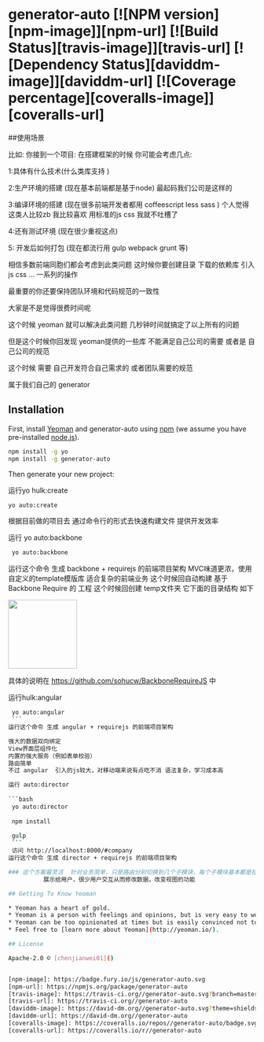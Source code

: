 # generator-auto [![NPM version][npm-image]][npm-url] [![Build Status][travis-image]][travis-url] [![Dependency Status][daviddm-image]][daviddm-url] [![Coverage percentage][coveralls-image]][coveralls-url]
> 

##使用场景
 
 比如: 你接到一个项目:  在搭建框架的时候 你可能会考虑几点:
 
 1:具体有什么技术(什么类库支持 )
 
 2:生产环境的搭建 (现在基本前端都是基于node) 最起码我们公司是这样的
 
 3:编译环境的搭建  (现在很多前端开发者都用 coffeescript  less  sass  )  个人觉得这类人比较zb 我比较喜欢 用标准的js css   我就不吐槽了
 
 4:还有测试环境   (现在很少重视这点)
 
 5: 开发后如何打包  (现在都流行用 gulp  webpack grunt 等)
 
 相信多数前端同胞们都会考虑到此类问题        这时候你要创建目录 下载的依赖库 引入 js css ... 一系列的操作
 
 最重要的你还要保持团队环境和代码规范的一致性
 
 大家是不是觉得很费时间呢  
 
 
 这个时候 yeoman  就可以解决此类问题    几秒钟时间就搞定了以上所有的问题
 
 但是这个时候你回发现 yeoman提供的一些库 不能满足自己公司的需要 或者是 自己公司的规范
 
这个时候 需要 自己开发符合自己需求的 或者团队需要的规范    

属于我们自己的 generator
 

## Installation

First, install [Yeoman](http://yeoman.io) and generator-auto using [npm](https://www.npmjs.com/) (we assume you have pre-installed [node.js](https://nodejs.org/)).

```bash
npm install -g yo
npm install -g generator-auto
```

Then generate your new project:
 
运行yo hulk:create

  ```bash
  yo auto:create
  ```
  根据目前做的项目去 通过命令行的形式去快速构建文件  提供开发效率
  
运行 yo auto:backbone
 ```bash
  yo auto:backbone
  ```
 运行这个命令 生成 backbone + requirejs 的前端项目架构
  MVC味道更浓，使用自定义的template模版库 适合复杂的前端业务
这个时候回自动构建 基于 Backbone Require 的 工程   这个时候回创建 temp文件夹 它下面的目录结构 如下

<img width=140 height=140 src="https://raw.githubusercontent.com/sohucw/generator-hulk/master/2.png">

具体的说明在 https://github.com/sohucw/BackboneRequireJS  中
    
运行hulk:angular
    
   ```bash
    yo auto:angular
    ```
 运行这个命令 生成 angular + requirejs 的前端项目架构
 
 强大的数据双向绑定
 View界面层组件化
 内置的强大服务（例如表单校验）
 路由简单
 不过 angular  引入的js较大，对移动端来说有点吃不消 语法复杂，学习成本高

运行 auto:director  
    
   ```bash
    yo auto:director
    
    npm install
    
    gulp 
    ```
    访问 http://localhost:8000/#company
 运行这个命令 生成 director + requirejs 的前端项目架构

### 这个方案最灵活  针对业务简单，只是路由分别切换到几个子模块，每个子模块基本都是拉一次数据，
             展示给用户，很少用户交互从而修改数据，改变视图的功能

## Getting To Know Yeoman

 * Yeoman has a heart of gold.
 * Yeoman is a person with feelings and opinions, but is very easy to work with.
 * Yeoman can be too opinionated at times but is easily convinced not to be.
 * Feel free to [learn more about Yeoman](http://yeoman.io/).

## License

Apache-2.0 © [chenjianwei01]()


[npm-image]: https://badge.fury.io/js/generator-auto.svg
[npm-url]: https://npmjs.org/package/generator-auto
[travis-image]: https://travis-ci.org//generator-auto.svg?branch=master
[travis-url]: https://travis-ci.org//generator-auto
[daviddm-image]: https://david-dm.org//generator-auto.svg?theme=shields.io
[daviddm-url]: https://david-dm.org//generator-auto
[coveralls-image]: https://coveralls.io/repos//generator-auto/badge.svg
[coveralls-url]: https://coveralls.io/r//generator-auto
